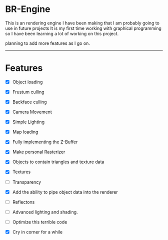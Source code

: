 # BR-Engine
This is an rendering engine I have been making that I am probably going to use in future projects
It is my first time working with graphical programming so I have been learning a lot of working on this project.


planning to add more features as I go on.

----

# Features

- [x] Object loading
- [x] Frustum culling
- [x] Backface culling
- [x] Camera Movement
- [x] Simple Lighting
- [x] Map loading
- [x] Fully implementing the Z-Buffer
- [x] Make personal Rasterizer
- [x] Objects to contain triangles and texture data
- [x] Textures
- [ ] Transparency
- [x] Add the ability to pipe object data into the renderer
- [ ] Reflectons
- [ ] Advanced lighting and shading.
- [ ] Optimize this terrible code
- [x] Cry in corner for a while



